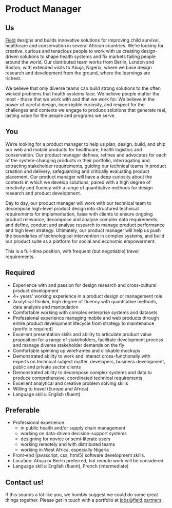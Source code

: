 # Product Manager

## Us
[Field](http://www.field.partners) designs and builds innovative solutions for improving child survival, healthcare and conservation in several African countries. We’re looking for creative, curious and tenacious people to work with us creating design-driven solutions to shape health systems and fix markets failing people around the world. Our distributed team works from Berlin, London and Boston, with extended visits to Abuja, Nigeria, where we base design research and development from the ground, where the learnings are richest. 

We believe that only diverse teams can build strong solutions to the often wicked problems that health systems face. We believe people matter the most - those that we work with and that we work for. We believe in the power of careful design, incorrigible curiosity, and respect for the challenges and contexts we engage to produce solutions that generate real, lasting value for the people and programs we serve. 

## You
We’re looking for a product manager to help us plan, design, build, and ship our web and mobile products for healthcare, health logistics and conservation. Our product manager defines, refines and advocates for each of the system-changing products in their portfolio, interrogating and extracting stakeholder requirements, guiding our technical teams in product creation and delivery,  safeguarding and critically evaluating product placement. Our product manager will have a deep curiosity about the contexts in which we develop solutions, paired with a high degree of creativity and fluency with a range of quantitative methods for design research and product development.

Day to day, our product manager will work with our technical team to decompose high-level product design into structured technical requirements for implementation, liaise with clients to ensure ongoing product relevance, decompose and analyse complex data requirements, and define, conduct and analyse research to manage product performance and high level strategy. Ultimately, our product manager will help us push the boundaries of technological intervention in complex systems, and build our product suite as a platform for social and economic empowerment. 

This is a full-time position, with frequent (but negotiable) travel requirements.

## Required
* Experience with and passion for design research and cross-cultural product development
* 4+ years' working experience in a product design or management role
* Analytical thinker, high degree of fluency with quantitative methods, data analysis and manipulation
* Comfortable working with complex enterprise systems and datasets
* Professional experience managing mobile and web products through entire product development lifecycle from strategy to maintenance (portfolio required)
* Excellent presentation skills and ability to articulate product value proposition for a range of stakeholders, facilitate development process and manage diverse stakeholder demands on the fly
* Comfortable spinning up wireframes and clickable mockups
* Demonstrated ability to work and interact cross-functionally with experts on technical subject matter, developers, business development, public and private sector clients
* Demonstrated ability to decompose complex systems and data to produce comprehensive, coordinated technical requirements
* Excellent analytical and creative problem solving skills
* Willing to travel (Europe and Africa) 
* Language skills: English (fluent)

## Preferable
* Professional experience 
  * in public health and/or supply chain management
  * working on data-driven decision-support systems
  * designing for novice or semi-literate users
  * working remotely and with distributed teams
  * working in West Africa, especially Nigeria
* Front-end (javascript, css, html5) software development skills.
* Location: Abuja or Berlin preferred, but remote work will be considered.
* Language skills: English (fluent), French (intermediate)

## Contact us!
If this sounds a lot like you, we humbly suggest we could do some great things together. Please get in touch with a portfolio at <a href="mailto:jobs@field.partners">jobs@field.partners</a>.

